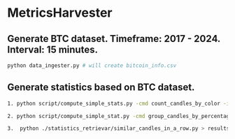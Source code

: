 # MetricsHarvester

## Generate BTC dataset. Timeframe: 2017 - 2024. Interval: 15 minutes.
```bash 
python data_ingester.py # will create bitcoin_info.csv
```

## Generate statistics based on BTC dataset.
```bash
1. python script/compute_simple_stats.py -cmd count_candles_by_color -i data/bitcoin_2017_2024.csv -o stats_results/count_candles_by_color_results.txt

2. python script/compute_simple_stat.py -cmd group_candles_by_percentage_change -i data/bitcoin_2017_2024.csv -o stats_results/percentage_movement_bucket_size_2.txt -bz 2

3.  python ./statistics_retrievar/similar_candles_in_a_row.py > results.txt # requirest ./data/bitcoin_info.csv
```
